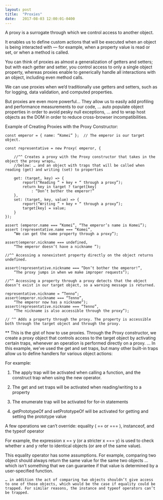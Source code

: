 ```yaml
---
layout: post
title:  "Proxies"
date:   2017-08-03 12:00:01-0400
---
```

A proxy is a surrogate through which we control access to another object.

It enables us to define custom actions that will be executed when an object is being interacted with — for example, when a property value is read or set, or when a method is called.

You can think of proxies as almost a generalization of getters and setters; but with each getter and setter, you control access to only a single object property, whereas proxies enable to generically handle all interactions with an object, including even method calls.

We can use proxies when we’d traditionally use getters and setters, such as for logging, data validation, and computed properties. 

But proxies are even more powerful… 
    They allow us to easily add profiling and performance measurements to our code,
    … auto populate object properties in order to avoid pesky null exceptions, 
    … and to wrap host objects as the DOM in order to reduce cross-browser incompatibilities.

Example of Creating Proxies with the Proxy Constructor:

    const emperor = { name: “Komei” };  // The emperor is our target object.

    const representative = new Proxy( emperor, {

        //^^ Creates a proxy with the Proxy constructor that takes in the object the proxy wraps…
        //below: … and an object with traps that will be called when reading (get) and writing (set) to properties

        get: (target, key) => {
            report(“Reading ” + key + “ through a proxy”);
            return key in target ? target[key]
                : “Don’t bother the emperor!”
        },
        set: (target, key, value) => {
            report(“Writing ” + key + “ through a proxy”);
            target[key] = value;
        }
    });

    assert (emperor.name === “Komei”, “The emperor’s name is Komei”);
    assert (representative.name === “Komei”,
        “We can get the name property through a proxy”);

    assert(emperor.nickname === undefined,
        “The emperor doesn’t have a nickname ”);

    //^^ Accessing a nonexistent property directly on the object returns undefined.

    assert(representative.nickname === “Don’t bother the emperor!”,
        “The proxy jumps in when we make improper requests”);

    //^^ Accessing a property through a proxy detects that the object doesn’t exist in our target object, so a warning message is returned.

    representative.nickname = “Tenno”;
    assert(emperor.nickname === “Tenno”,
        “The emperor now has a nickname”);
    assert(representative.nickname === “Tenno”,
        “The nickname is also accessible through the proxy”);

    // ^^ Adds a property through the proxy. The property is accessible both through the target object and through the proxy.

** This is the gist of how to use proxies. Through the Proxy constructor, we create a proxy object that controls access to the target object by activating certain traps, whenever an operation is performed directly on a proxy.
    … In this example, we’ve used the get and set traps, but many other built-in traps allow us to define handlers for various object actions:

For example:

1. The apply trap will be activated when calling a function, and the construct trap when using the new operator.

2. The get and set traps will be activated when reading/writing to a property

3. The enumerate trap will be activated for for-in statements

4. getPrototypeOf and setPrototypeOf will be activated for getting and setting the prototype value

A few operations we can’t override: equality ( == or === ), instanceof, and the typeof operator

For example, the expression x == y (or a stricter x === y) is used to check whether x and y refer to identical objects (or are of the same value). 

This equality operator has some assumptions. For example, comparing two object should always return the same value for the same two objects
    … which isn’t something that we can guarantee if that value is determined by a user-specified function.

    … in addition the act of comparing two objects shouldn’t give access to one of those objects, which would be the case if equality could be trapped. For similar reasons, the instance and typeof operators can’t be trapped.
